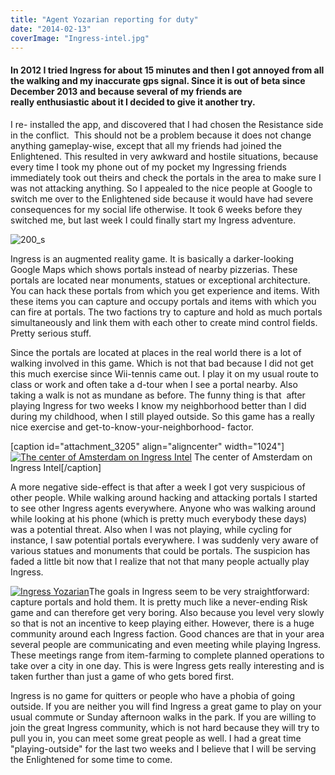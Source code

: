 ```yaml
---
title: "Agent Yozarian reporting for duty"
date: "2014-02-13"
coverImage: "Ingress-intel.jpg"
---
```


#### In 2012 I tried Ingress for about 15 minutes and then I got annoyed from all the walking and my inaccurate gps signal. Since it is out of beta since December 2013 and because several of my friends are really enthusiastic about it I decided to give it another try.

I re- installed the app, and discovered that I had chosen the Resistance side in the conflict.  This should not be a problem because it does not change anything gameplay-wise, except that all my friends had joined the Enlightened. This resulted in very awkward and hostile situations, because every time I took my phone out of my pocket my Ingressing friends immediately took out theirs and check the portals in the area to make sure I was not attacking anything. So I appealed to the nice people at Google to switch me over to the Enlightened side because it would have had severe consequences for my social life otherwise. It took 6 weeks before they switched me, but last week I could finally start my Ingress adventure.

![200_s](images/200_s.gif)

Ingress is an augmented reality game. It is basically a darker-looking Google Maps which shows portals instead of nearby pizzerias. These portals are located near monuments, statues or exceptional architecture. You can hack these portals from which you get experience and items. With these items you can capture and occupy portals and items with which you can fire at portals. The two factions try to capture and hold as much portals simultaneously and link them with each other to create mind control fields. Pretty serious stuff.

Since the portals are located at places in the real world there is a lot of walking involved in this game. Which is not that bad because I did not get this much exercise since Wii-tennis came out. I play it on my usual route to class or work and often take a d-tour when I see a portal nearby. Also taking a walk is not as mundane as before. The funny thing is that  after playing Ingress for two weeks I know my neighborhood better than I did during my childhood, when I still played outside. So this game has a really nice exercise and get-to-know-your-neighborhood- factor.

\[caption id="attachment\_3205" align="aligncenter" width="1024"\][![The center of Amsterdam on Ingress Intel](images/Ingress-intel-1024x481.jpg)](http://www.legenddiaries.com/wp-content/uploads/2014/02/Ingress-intel.jpg) The center of Amsterdam on Ingress Intel\[/caption\]

A more negative side-effect is that after a week I got very suspicious of other people. While walking around hacking and attacking portals I started to see other Ingress agents everywhere. Anyone who was walking around while looking at his phone (which is pretty much everybody these days) was a potential threat. Also when I was not playing, while cycling for instance, I saw potential portals everywhere. I was suddenly very aware of various statues and monuments that could be portals. The suspicion has faded a little bit now that I realize that not that many people actually play Ingress.

[![Ingress Yozarian](images/Ingress-Yozarian-168x300.png)](http://www.legenddiaries.com/wp-content/uploads/2014/02/Ingress-Yozarian.png)The goals in Ingress seem to be very straightforward: capture portals and hold them. It is pretty much like a never-ending Risk game and can therefore get very boring. Also because you level very slowly so that is not an incentive to keep playing either. However, there is a huge community around each Ingress faction. Good chances are that in your area several people are communicating and even meeting while playing Ingress. These meetings range from item-farming to complete planned operations to take over a city in one day. This is were Ingress gets really interesting and is taken further than just a game of who gets bored first.

Ingress is no game for quitters or people who have a phobia of going outside. If you are neither you will find Ingress a great game to play on your usual commute or Sunday afternoon walks in the park. If you are willing to join the great Ingress community, which is not hard because they will try to pull you in, you can meet some great people as well. I had a great time "playing-outside" for the last two weeks and I believe that I will be serving the Enlightened for some time to come.
